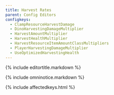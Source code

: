 ```yaml
---
title: Harvest Rates
parent: Config Editors
configkeys:
  - ClampResourceHarvestDamage
  - DinoHarvestingDamageMultiplier
  - HarvestAmountMultiplier
  - HarvestHealthMultiplier
  - HarvestResourceItemAmountClassMultipliers
  - PlayerHarvestingDamageMultiplier
  - UseOptimizedHarvestingHealth
---
```

{% include editortitle.markdown %}

{% include omninotice.markdown %}

{% include affectedkeys.html %}